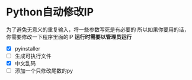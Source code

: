 # Python自动修改IP

为了避免无意义的重复输入，将一些参数写死是有必要的
所以如果你要用的话，你需要修改一下程序里面的IP
**运行时需要以管理员运行**

- [x] pyinstaller
- [ ] 生成可执行文件
- [x] 中文乱码
- [ ] 添加一个只修改尾数的py
